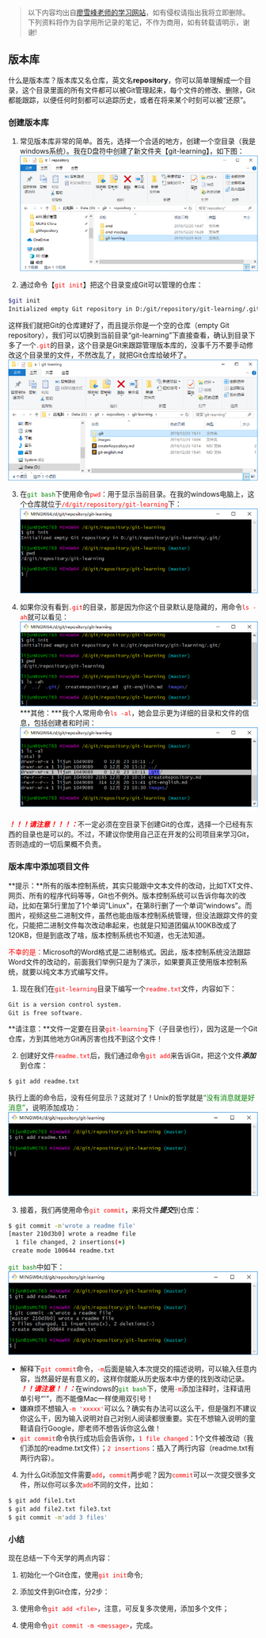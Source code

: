 >以下内容均出自[廖雪峰老师的学习网站](https://www.liaoxuefeng.com/)，如有侵权请指出我将立即删除。
>下列资料将作为自学用所记录的笔记，不作为商用，如有转载请明示，谢谢!  

## 版本库
什么是版本库？版本库又名仓库，英文名**repository**，你可以简单理解成一个目录，这个目录里面的所有文件都可以被Git管理起来，每个文件的修改、删除，Git都能跟踪，以便任何时刻都可以追踪历史，或者在将来某个时刻可以被“还原”。   

### 创建版本库
1. 常见版本库非常的简单。首先，选择一个合适的地方，创建一个空目录（我是windows系统）。我在D盘符中创建了新文件夹【git-learning】，如下图：   
![创建git仓库用文件夹](images/repositoryPath.png)      

2. 通过命令【<font color="red">`git init`</font>】把这个目录变成Git可以管理的仓库：
```bash
$git init
Initialized empty Git repository in D:/git/repository/git-learning/.git/
```
这样我们就把Git的仓库建好了，而且提示你是一个空的仓库（empty Git repository），我们可以切换到当前目录“git-learning”下直接查看，确认到目录下多了一个<font color="red">`.git`</font>的目录，这个目录是Git来跟踪管理版本库的，没事千万不要手动修改这个目录里的文件，不然改乱了，就把Git仓库给破坏了。   
![git管理路径](images/gitManagedPath.png)      

3. 在<font color="green">`git bash`</font>下使用命令<font color=red>`pwd`</font>：用于显示当前目录。在我的windows电脑上，这个仓库就位于<font color="red">`/d/git/repository/git-learning`</font>下：   
![pwd命令](images/pwd.png)   

4. 如果你没有看到<font color="red">`.git`</font>的目录，那是因为你这个目录默认是隐藏的，用命令<font color="red">`ls -ah`</font>就可以看见：   
![ls -ah](images/lsah.png)   
***其他：***我个人常用命令<font color="red">`ls -al`</font>，她会显示更为详细的目录和文件的信息，包括创建者和时间：   
![ls -al](images/lsal.png)   

<font color="red">***！！！请注意！！！：***</font>不一定必须在空目录下创建Git的仓库，选择一个已经有东西的目录也是可以的。不过，不建议你使用自己正在开发的公司项目来学习Git，否则造成的一切后果概不负责。   

### 版本库中添加项目文件
**提示：**所有的版本控制系统，其实只能跟中文本文件的改动，比如TXT文件、网页、所有的程序代码等等，Git也不例外。版本控制系统可以告诉你每次的改动，比如在第5行里加了1个单词"Linux"，在第8行删了一个单词“windows”。而图片，视频这些二进制文件，虽然也能由版本控制系统管理，但没法跟踪文件的变化，只能把二进制文件每次改动串起来，也就是只知道团偏从100KB改成了120KB，但是到底改了啥，版本控制系统也不知道，也无法知道。      

<font color="red">不幸的是：</font>Microsoft的Word格式是二进制格式。因此，版本控制系统没法跟踪Word文件的改动的，前面我们举例只是为了演示，如果要真正使用版本控制系统，就要以纯文本方式编写文件。      

1. 现在我们在<font color="red">`git-learning`</font>目录下编写一个<font color="red">`readme.txt`</font>文件，内容如下：   
```bash
Git is a version control system.
Git is free software.
```
**请注意：**文件一定要在目录<font color="red">`git-learning`</font>下（子目录也行），因为这是一个Git仓库，方到其他地方Git再厉害也找不到这个文件！

2. 创建好文件<font color="red">`readme.txt`</font>后，我们通过命令<font color="red">`git add`</font>来告诉Git，把这个文件***添加***到仓库：   
```bash
$ git add readme.txt
```
执行上面的命令后，没有任何显示？这就对了！Unix的哲学就是<font color="green">“没有消息就是好消息”</font>，说明添加成功：   
![git Add](images/gitAdd-1.png)   

3. 接着，我们再使用命令<font color="red">`git commit`</font>，来将文件***提交***到仓库：   
```bash
$ git commit -m'wrote a readme file'
[master 210d3b0] wrote a readme file
  1 file changed, 2 insertions(+)
 create mode 100644 readme.txt
```
<font color="green">`git bash`</font>中如下：   
![git Commit](images/gitCommit-1.png)   

- 解释下<font color="red">`git commit`</font>命令，<font color="red">`-m`</font>后面是输入本次提交的描述说明，可以输入任意内容，当然最好是有意义的，这样你就能从历史版本中方便的找到改动记录。   
<font color="red">***！！请注意！！：***</font>在windows的<font color="green">`git bash`</font>下，使用<font color="red">`-m`</font>添加注释时，注释请用单引号“'”，而不能像Mac一样使用双引号！
- 嫌麻烦不想输入<font color="red">`-m 'xxxxx'`</font>可以么？确实有办法可以这么干，但是强烈不建议你这么干，因为输入说明对自己对别人阅读都很重要。实在不想输入说明的童鞋请自行Google，廖老师不想告诉你这么做！
- <font color="red">`git commit`</font>命令执行成功后会告诉你，<font color="red">`1 file changed`</font>：1个文件被改动（我们添加的readme.txt文件）；<font color="red">`2 insertions`</font>：插入了两行内容（readme.txt有两行内容）。

4. 为什么Git添加文件需要<font color="red">`add`</font>，<font color="red">`commit`</font>两步呢？因为<font color="red">`commit`</font>可以一次提交很多文件，所以你可以多次<font color="red">`add`</font>不同的文件，比如：
```bash
$ git add file1.txt
$ git add file2.txt file3.txt
$ git commit -m'add 3 files'
```
### 小结
现在总结一下今天学的两点内容：   
1. 初始化一个Git仓库，使用<font color="red">`git init`</font>命令;   
2. 添加文件到Git仓库，分2步：

1. 使用命令<font color="red">`git add <file>`</font>，注意，可反复多次使用，添加多个文件；
2. 使用命令<font color="red">`git commit -m <message>`</font>，完成。
